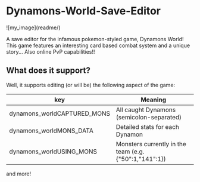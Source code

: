 # Dynamons-World-Save-Editor

![my_image](readme/<Save Esitor_20250905_053416_0000.png>)

A save editor for the infamous pokemon-styled game, Dynamons World! This game features an interesting card based combat system and a unique story... Also online PvP capabilities!!

## What does it support?
Well, it supports editing (or will be) the following aspect of the game:


| key | Meaning |
|---|---|
| dynamons_worldCAPTURED_MONS	| All caught Dynamons (semicolon-separated) |
| dynamons_worldMONS_DATA	| Detailed stats for each Dynamon |
| dynamons_worldUSING_MONS	| Monsters currently in the team (e.g. {"50":1,"141":1}) |

and more!
